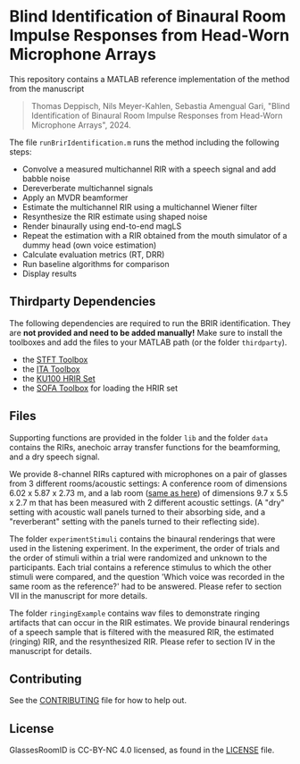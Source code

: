 # Blind Identification of Binaural Room Impulse Responses from Head-Worn Microphone Arrays

This repository contains a MATLAB reference implementation of the method from the manuscript
> Thomas Deppisch, Nils Meyer-Kahlen, Sebastia Amengual Gari, "Blind Identification of Binaural Room Impulse Responses from Head-Worn Microphone Arrays", 2024.

The file `runBrirIdentification.m` runs the method including the following steps:
- Convolve a measured multichannel RIR with a speech signal and add babble noise
- Dereverberate multichannel signals
- Apply an MVDR beamformer
- Estimate the multichannel RIR using a multichannel Wiener filter
- Resynthesize the RIR estimate using shaped noise
- Render binaurally using end-to-end magLS
- Repeat the estimation with a RIR obtained from the mouth simulator of a dummy head (own voice estimation)
- Calculate evaluation metrics (RT, DRR)
- Run baseline algorithms for comparison
- Display results

## Thirdparty Dependencies
The following dependencies are required to run the BRIR identification. They are **not provided and need to be added manually!** Make sure to install the toolboxes and add the files to your MATLAB path (or the folder `thirdparty`).
- the [STFT Toolbox](https://github.com/tomshlomo/stft)
- the [ITA Toolbox](https://www.ita-toolbox.org/)
- the [KU100 HRIR Set](https://zenodo.org/records/3928297/files/HRIR_L2702.sofa)
- the [SOFA Toolbox](https://github.com/sofacoustics/SOFAtoolbox) for loading the HRIR set

## Files
Supporting functions are provided in the folder `lib` and the folder `data` contains the RIRs, anechoic array transfer functions for the beamforming, and a dry speech signal. 

We provide 8-channel RIRs captured with microphones on a pair of glasses from 3 different rooms/acoustic settings: A conference room of dimensions 6.02 x 5.87 x 2.73 m, and a lab room ([same as here](https://github.com/facebookresearch/R3VIVAL)) of dimensions 9.7 x 5.5 x 2.7 m that has been measured with 2 different acoustic settings. 
(A "dry" setting with acoustic wall panels turned to their absorbing side, and a "reverberant" setting with the panels turned to their reflecting side).

The folder `experimentStimuli` contains the binaural renderings that were used in the listening experiment. In the experiment, the order of trials and the order of stimuli within a trial were randomized and unknown to the participants. 
Each trial contains a reference stimulus to which the other stimuli were compared, and the question 'Which voice was recorded in the same room as the reference?' had to be answered. Please refer to section VII in the manuscript for more details.

The folder `ringingExample` contains wav files to demonstrate ringing artifacts that can occur in the RIR estimates. We provide binaural renderings of a speech sample that is filtered with the measured RIR, the estimated (ringing) RIR, and the resynthesized RIR. Please refer to section IV in the manuscript for details.

## Contributing
See the [CONTRIBUTING](CONTRIBUTING.md) file for how to help out.

## License
GlassesRoomID is CC-BY-NC 4.0 licensed, as found in the [LICENSE](LICENSE) file.
